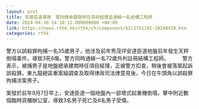 ```yaml
---
layout: post
title: 安達臣道事故　警拘總承建商時任項目經理並通緝一名結構工程師
date: 2024-04-30 14:10:12.000000000 +08:00
link: https://news.rthk.hk/rthk/ch/component/k2/1751192-20240430.htm
categories: rthk
---
```


警方以誤殺罪拘捕一名35歲男子，他涉及前年秀茂坪安達臣道地盤前年發生天秤倒塌事件，導致3死6傷。警方同時通緝一名72歲外判註冊結構工程師。
　　 
警方表示，被捕男子是地盤總承建商時任項目經理，正被警方扣查，稍後會被落案起訴誤殺罪。東九龍總區重案組調查及取得律政司法律意見後，今日在牛頭角以誤殺罪拘捕涉案男子。

案發於前年9月7日早上，安達臣道一個地盤內一部塔式起重機倒塌，擊中附近數個臨時貨櫃辦公室，導致3名男子死亡及6名男子受傷。　
